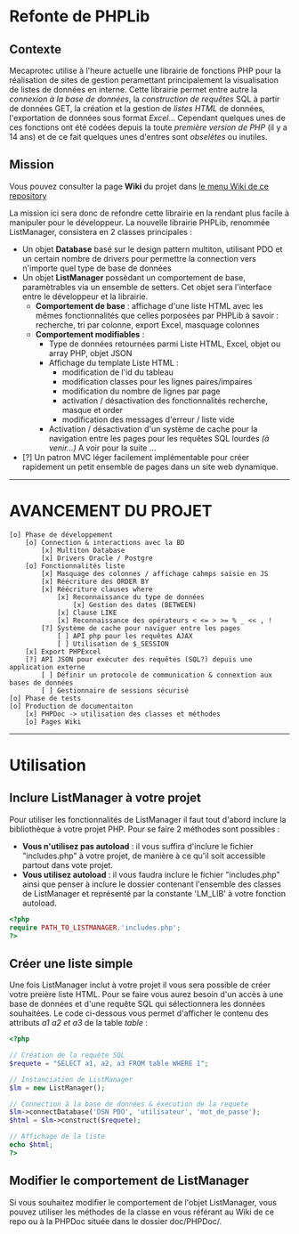 Refonte de PHPLib
=============================================

## Contexte

Mecaprotec utilise à l'heure actuelle une librairie de fonctions PHP pour la réalisation de sites de gestion peramettant principalement la visualisation de listes de données en interne. Cette librairie permet entre autre la *connexion à la base de données*, la *construction de requêtes* SQL à partir de données GET, la création et la gestion de *listes HTML* de données, l'exportation de données sous format *Excel*... Cependant quelques unes de ces fonctions ont été codées depuis la toute *première version de PHP* (il y a 14 ans) et de ce fait quelques unes d'entres sont *obselètes* ou inutiles.

## Mission

Vous pouvez consulter la page **Wiki** du projet dans [le menu Wiki de ce repository](wikis/home)

La mission ici sera donc de refondre cette librairie en la rendant plus facile à manipuler pour le développeur. La nouvelle librairie PHPLib, renommée ListManager, consistera en 2 classes principales :
* Un objet **Database** basé sur le design pattern multiton, utilisant PDO et un certain nombre de drivers pour permettre la connection vers n'importe quel type de base de données
* Un objet **ListManager** possèdant un comportement de base, paramètrables via un ensemble de setters. Cet objet sera l'interface entre le développeur et la librairie.
    * **Comportement de base** : affichage d'une liste HTML avec les mêmes fonctionnalités que celles porposées par PHPLib à savoir : recherche, tri par colonne, export Excel, masquage colonnes
    * **Comportement modifiables** :
        * Type de données retournées parmi Liste HTML, Excel, objet ou array PHP, objet JSON
        * Affichage du template Liste HTML :
            * modification de l'id du tableau
            * modification classes pour les lignes paires/impaires
            * modification du nombre de lignes par page
            * activation / désactivation des fonctionnalités recherche, masque et order
            * modification des messages d'erreur / liste vide
        * Activation / désactivation d'un système de cache pour la navigation entre les pages pour les requêtes SQL lourdes *(à venir...)*
A voir pour la suite ... 
* [?] Un patron MVC léger facilement implémentable pour créer rapidement un petit ensemble de pages dans un site web dynamique.

---------------------------------------------------------------

# AVANCEMENT DU PROJET
    
    [o] Phase de développement
        [o] Connection & interactions avec la BD
            [x] Multiton Database
            [x] Drivers Oracle / Postgre
        [o] Fonctionnalités liste
            [x] Masquage des colonnes / affichage cahmps saisie en JS
            [x] Réécriture des ORDER BY
            [x] Réécriture clauses where
                [x] Reconnaissance du type de données
                    [x] Gestion des dates (BETWEEN)
                [x] Clause LIKE
                [x] Reconnaissance des opérateurs < <= > >= % _ << , !
            [?] Système de cache pour naviguer entre les pages
                [ ] API php pour les requêtes AJAX
                [ ] Utilisation de $_SESSION
        [x] Export PHPExcel
        [?] API JSON pour exécuter des requêtes (SQL?) depuis une application externe
            [ ] Définir un protocole de communication & connextion aux bases de données
            [ ] Gestionnaire de sessions sécurisé
    [o] Phase de tests
    [o] Production de documentaiton
        [x] PHPDoc -> utilisation des classes et méthodes
        [o] Pages Wiki

-----------------------------------------------------------------

# Utilisation

## Inclure ListManager à votre projet

Pour utiliser les fonctionnalités de ListManager il faut tout d'abord inclure la bibliothèque à votre projet PHP. Pour se faire 2 méthodes sont possibles : 
* **Vous n'utilisez pas autoload** : il vous suffira d'inclure le fichier "includes.php" à votre projet, de manière à ce qu'il soit accessible partout dans vote projet.
* **Vous utilisez autoload** : il vous faudra inclure le fichier "includes.php" ainsi que penser à inclure le dossier contenant l'ensemble des classes de ListManager et représenté par la constante 'LM_LIB' à votre fonction autoload.

```php
<?php
require PATH_TO_LISTMANAGER.'includes.php';
?>
```

## Créer une liste simple

Une fois ListManager inclut à votre projet il vous sera possible de créer votre preière liste HTML. Pour se faire vous aurez besoin d'un accès à une base de données et d'une requête SQL qui sélectionnera les données souhaitées. Le code ci-dessous vous permet d'afficher le contenu des attributs *a1 a2 et a3* de la table *table* :

```php
<?php

// Création de la requête SQL
$requete = "SELECT a1, a2, a3 FROM table WHERE 1";

// Instanciation de ListManager
$lm = new ListManager();

// Connection à la base de données & éxecution de la requete
$lm->connectDatabase('DSN PDO', 'utilisateur', 'mot_de_passe');
$html = $lm->construct($requete);

// Affichage de la liste
echo $html;
?>
```

## Modifier le comportement de ListManager

Si vous souhaitez modifier le comportement de l'objet ListManager, vous pouvez utiliser les méthodes de la classe en vous référant au Wiki de ce repo ou à la PHPDoc située dans le dossier doc/PHPDoc/.
